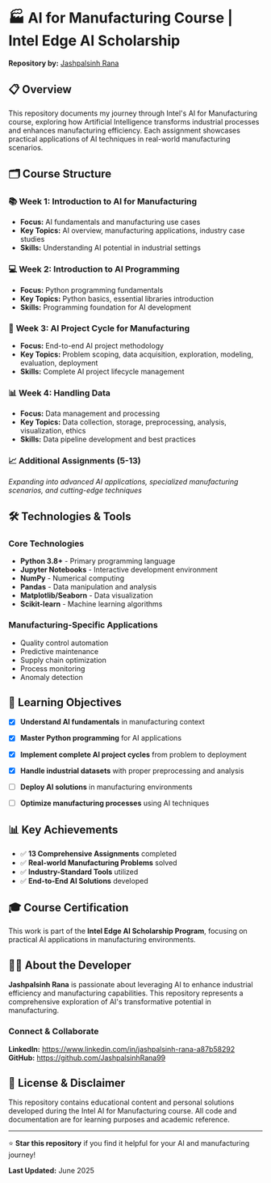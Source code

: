 # 🏭 AI for Manufacturing Course | Intel Edge AI Scholarship
**Repository by:** [Jashpalsinh Rana](https://www.linkedin.com/in/jashpalsinh-rana-a87b58292)



## 📋 Overview
This repository documents my journey through Intel's AI for Manufacturing course, exploring how Artificial Intelligence transforms industrial processes and enhances manufacturing efficiency. Each assignment showcases practical applications of AI techniques in real-world manufacturing scenarios.

## 🗂️ Course Structure

### 📚 **Week 1: Introduction to AI for Manufacturing**
- **Focus:** AI fundamentals and manufacturing use cases
- **Key Topics:** AI overview, manufacturing applications, industry case studies
- **Skills:** Understanding AI potential in industrial settings

### 💻 **Week 2: Introduction to AI Programming** 
- **Focus:** Python programming fundamentals
- **Key Topics:** Python basics, essential libraries introduction
- **Skills:** Programming foundation for AI development

### 🔄 **Week 3: AI Project Cycle for Manufacturing**
- **Focus:** End-to-end AI project methodology
- **Key Topics:** Problem scoping, data acquisition, exploration, modeling, evaluation, deployment
- **Skills:** Complete AI project lifecycle management

### 📊 **Week 4: Handling Data**
- **Focus:** Data management and processing
- **Key Topics:** Data collection, storage, preprocessing, analysis, visualization, ethics
- **Skills:** Data pipeline development and best practices

### 📈 **Additional Assignments (5-13)**
*Expanding into advanced AI applications, specialized manufacturing scenarios, and cutting-edge techniques*

## 🛠️ Technologies & Tools

### **Core Technologies**
- **Python 3.8+** - Primary programming language
- **Jupyter Notebooks** - Interactive development environment
- **NumPy** - Numerical computing
- **Pandas** - Data manipulation and analysis
- **Matplotlib/Seaborn** - Data visualization
- **Scikit-learn** - Machine learning algorithms

### **Manufacturing-Specific Applications**
- Quality control automation
- Predictive maintenance
- Supply chain optimization
- Process monitoring
- Anomaly detection

## 🎯 Learning Objectives

- [x] **Understand AI fundamentals** in manufacturing context
- [x] **Master Python programming** for AI applications
- [x] **Implement complete AI project cycles** from problem to deployment
- [x] **Handle industrial datasets** with proper preprocessing and analysis
- [ ] **Deploy AI solutions** in manufacturing environments
- [ ] **Optimize manufacturing processes** using AI techniques



## 📊 Key Achievements

- ✅ **13 Comprehensive Assignments** completed
- ✅ **Real-world Manufacturing Problems** solved
- ✅ **Industry-Standard Tools** utilized
- ✅ **End-to-End AI Solutions** developed

## 🎓 Course Certification
This work is part of the **Intel Edge AI Scholarship Program**, focusing on practical AI applications in manufacturing environments.

## 👨‍💻 About the Developer

**Jashpalsinh Rana** is passionate about leveraging AI to enhance industrial efficiency and manufacturing capabilities. This repository represents a comprehensive exploration of AI's transformative potential in manufacturing.

### Connect & Collaborate
**LinkedIn:** https://www.linkedin.com/in/jashpalsinh-rana-a87b58292
**GitHub:** https://github.com/JashpalsinhRana99

## 📄 License & Disclaimer

This repository contains educational content and personal solutions developed during the Intel AI for Manufacturing course. All code and documentation are for learning purposes and academic reference.

---

⭐ **Star this repository** if you find it helpful for your AI and manufacturing journey!

**Last Updated:** June 2025
